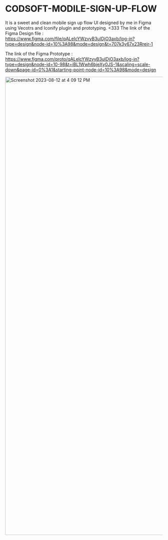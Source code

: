 # CODSOFT-MODILE-SIGN-UP-FLOW
It is a sweet and clean mobile sign up flow UI designed by me in Figma using Vecotrs and Iconify plugin and prototyping. <333
The link of the Figma Design file : https://www.figma.com/file/qALeIcYWzvyB3uIDjO3axb/log-in?type=design&node-id=10%3A98&mode=design&t=707k3y67x23Rreir-1

The link of the Figma Prototype : https://www.figma.com/proto/qALeIcYWzvyB3uIDjO3axb/log-in?type=design&node-id=10-98&t=iBL1Wwh6bjeXy0JS-1&scaling=scale-down&page-id=0%3A1&starting-point-node-id=10%3A98&mode=design


<img width="1461" alt="Screenshot 2023-08-12 at 4 09 12 PM" src="https://github.com/iamshruti/CODSOFT-MODILE-SIGN-UP-FLOW/assets/68506161/16951e1c-e7d6-4787-a00d-ff74a386efa8">
